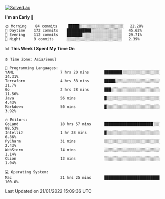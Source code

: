[![Solved.ac](http://mazassumnida.wtf/api/v2/generate_badge?boj=kuckjwi)](https://solved.ac/kuckjwi)
<!--START_SECTION:waka-->
**I'm an Early 🐤** 

```text
🌞 Morning    84 commits     █████░░░░░░░░░░░░░░░░░░░░   22.28% 
🌆 Daytime    172 commits    ███████████░░░░░░░░░░░░░░   45.62% 
🌃 Evening    112 commits    ███████░░░░░░░░░░░░░░░░░░   29.71% 
🌙 Night      9 commits      ░░░░░░░░░░░░░░░░░░░░░░░░░   2.39%

```


📊 **This Week I Spent My Time On** 

```text
⌚︎ Time Zone: Asia/Seoul

💬 Programming Languages: 
YAML                     7 hrs 20 mins       ████████░░░░░░░░░░░░░░░░░   34.31% 
Terraform                4 hrs 38 mins       █████░░░░░░░░░░░░░░░░░░░░   21.7% 
Go                       2 hrs 28 mins       ███░░░░░░░░░░░░░░░░░░░░░░   11.56% 
Java                     56 mins             █░░░░░░░░░░░░░░░░░░░░░░░░   4.43% 
Markdown                 50 mins             █░░░░░░░░░░░░░░░░░░░░░░░░   3.92%

🔥 Editors: 
GoLand                   18 hrs 57 mins      ██████████████████████░░░   88.53% 
IntelliJ                 1 hr 28 mins        █░░░░░░░░░░░░░░░░░░░░░░░░   6.86% 
PyCharm                  31 mins             ░░░░░░░░░░░░░░░░░░░░░░░░░   2.43% 
WebStorm                 14 mins             ░░░░░░░░░░░░░░░░░░░░░░░░░   1.14% 
CLion                    13 mins             ░░░░░░░░░░░░░░░░░░░░░░░░░   1.04%

💻 Operating System: 
Mac                      21 hrs 25 mins      █████████████████████████   100.0%

```


 Last Updated on 21/01/2022 15:09:36 UTC
<!--END_SECTION:waka-->
